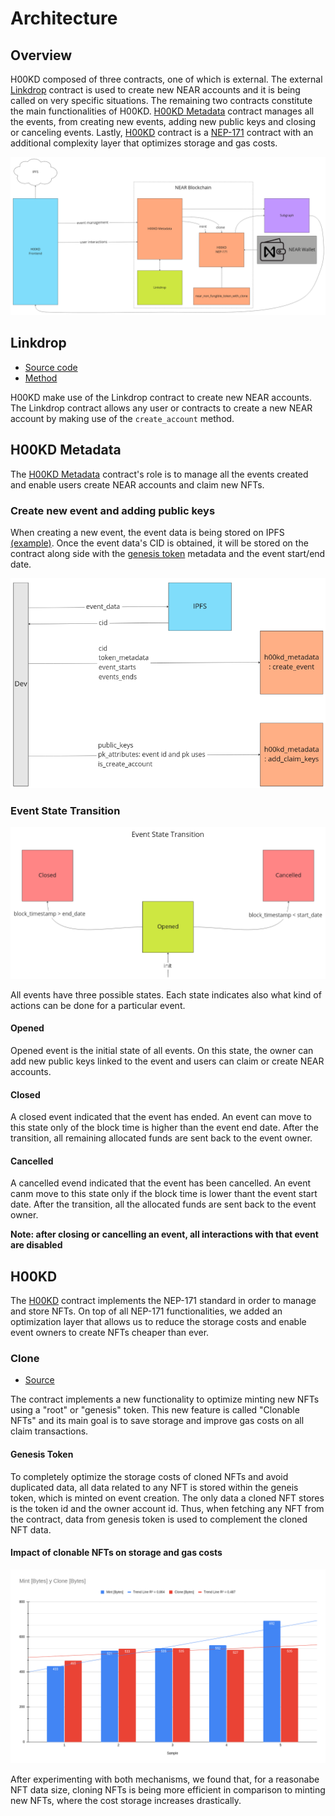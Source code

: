 # Architecture

<!-- Necessary comment to make work below header tag -->

## Overview

H00KD composed of three contracts, one of which is external. The external [Linkdrop](#linkdrop) contract is used to create new NEAR accounts and it is being called on very specific situations. The remaining two contracts constitute the main functionalities of H00KD. [H00KD Metadata](#h00kd-metadata) contract manages all the events, from creating new events, adding new public keys and closing or canceling events. Lastly, [H00KD](#h00kd) contract is a [NEP-171](https://github.com/near/NEPs/blob/master/neps/nep-0171) contract with an additional complexity layer that optimizes storage and gas costs.

![alt text](../../static/img/h00kd_arch.png)

## Linkdrop

- [Source code](https://github.com/near/near-linkdrop)
- [Method](https://github.com/near/near-linkdrop/blob/master/src/lib.rs#L127)

H00KD make use of the Linkdrop contract to create new NEAR accounts. The Linkdrop contract allows any user or contracts to create a new NEAR account by making use of the `create_account` method.

## H00KD Metadata

The [H00KD Metadata](../contracts/h00kd_metadata) contract's role is to manage all the events created and enable users create NEAR accounts and claim new NFTs.

### Create new event and adding public keys

When creating a new event, the event data is being stored on IPFS [(example)](./ipfs). Once the event data's CID is obtained, it will be stored on the contract along side with the [genesis token](#genesis-token) metadata and the event start/end date.

![alt text](../../static/img/create_event_add_keys.png)

### Event State Transition

![alt text](../../static/img/event_state_transition.png)

All events have three possible states. Each state indicates also what kind of actions can be done for a particular event.

#### Opened

Opened event is the initial state of all events. On this state, the owner can add new public keys linked to the event and users can claim or create NEAR accounts.

#### Closed

A closed event indicated that the event has ended. An event can move to this state only of the block time is higher than the event end date. After the transition, all remaining allocated funds are sent back to the event owner.

#### Cancelled

A cancelled evend indicated that the event has been cancelled. An event canm move to this state only if the block time is lower thant the event start date. After the transition, all the allocated funds are sent back to the event owner.

**Note: after closing or cancelling an event, all interactions with that event are disabled**

## H00KD

The [H00KD](../contracts/h00kd) contract implements the NEP-171 standard in order to manage and store NFTs. On top of all NEP-171 functionalities, we added an optimization layer that allows us to reduce the storage costs and enable event owners to create NFTs cheaper than ever.

### Clone

- [Source](https://github.com/shard-Labs/near_non_fungible_token_with_clone/)

The contract implements a new functionality to optimize minting new NFTs using a "root" or "genesis" token. This new feature is called "Clonable NFTs" and its main goal is to save storage and improve gas costs on all claim transactions.

#### Genesis Token

To completely optimize the storage costs of cloned NFTs and avoid duplicated data, all data related to any NFT is stored within the geneis token, which is minted on event creation. The only data a cloned NFT stores is the token id and the owner account id. Thus, when fetching any NFT from the contract, data from genesis token is used to complement the cloned NFT data.

#### Impact of clonable NFTs on storage and gas costs

![alt text](../../static/img/mint_vs_clone.png)

After experimenting with both mechanisms, we found that, for a reasonabe NFT data size, cloning NFTs is being more efficient in comparison to minting new NFTs, where the cost storage increases drastically.
